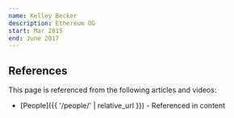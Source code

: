 ```yaml
---
name: Kelley Becker
description: Ethereum OG
start: Mar 2015
end: June 2017
---
```


## References

This page is referenced from the following articles and videos:

- [People]({{ '/people/' | relative_url }}) - Referenced in content
